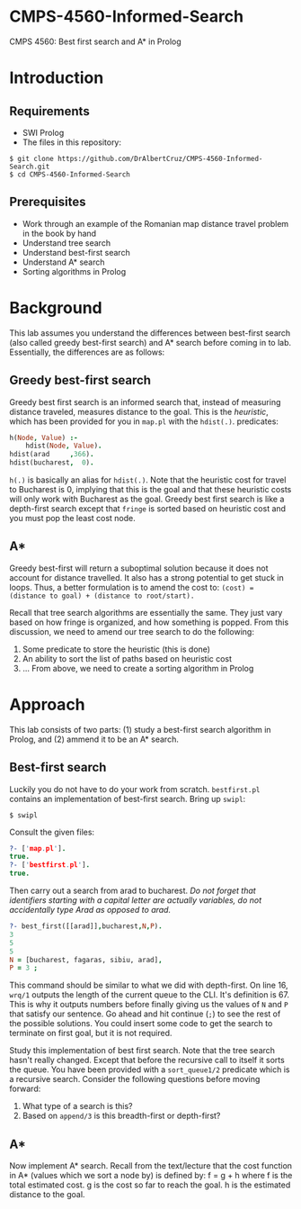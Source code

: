 # CMPS-4560-Informed-Search
CMPS 4560: Best first search and A* in Prolog

# Introduction

## Requirements

* SWI Prolog
* The files in this repository:
```shell
$ git clone https://github.com/DrAlbertCruz/CMPS-4560-Informed-Search.git
$ cd CMPS-4560-Informed-Search
```

## Prerequisites

* Work through an example of the Romanian map distance travel problem in the book by hand
* Understand tree search
* Understand best-first search
* Understand A* search
* Sorting algorithms in Prolog

# Background

This lab assumes you understand the differences between best-first search (also called greedy best-first search) and A* search before coming in to lab. Essentially, the differences are as follows:

## Greedy best-first search

Greedy best first search is an informed search that, instead of measuring distance traveled, measures distance to the goal. This is the *heuristic*, which has been provided for you in `map.pl` with the `hdist(.)`. predicates:
```prolog
h(Node, Value) :- 
    hdist(Node, Value).
hdist(arad     ,366).
hdist(bucharest,  0).
```
`h(.)` is basically an alias for `hdist(.)`. Note that the heuristic cost for travel to Bucharest is 0, implying that this is the goal and that these heuristic costs will only work with Bucharest as the goal. Greedy best first search is like a depth-first search except that `fringe` is sorted based on heuristic cost and you must pop the least cost node.

## A*

Greedy best-first will return a suboptimal solution because it does not account for distance travelled. It also has a strong potential to get stuck in loops. Thus, a better formulation is to amend the cost to: `(cost) = (distance to goal) + (distance to root/start).`

Recall that tree search algorithms are essentially the same. They just vary based on how fringe is organized, and how something is popped. From this discussion, we need to amend our tree search to do the following:

1. Some predicate to store the heuristic (this is done)
1. An ability to sort the list of paths based on heuristic cost
1. ... From above, we need to create a sorting algorithm in Prolog

# Approach

This lab consists of two parts: (1) study a best-first search algorithm in Prolog, and (2) ammend it to be an A* search.

## Best-first search

Luckily you do not have to do your work from scratch. `bestfirst.pl` contains an implementation of best-first search. Bring up `swipl`:

```shell
$ swipl
```

Consult the given files:

```prolog
?- ['map.pl'].
true.
?- ['bestfirst.pl'].
true.
```

Then carry out a search from arad to bucharest. *Do not forget that identifiers starting with a capital letter are actually variables, do not accidentally type Arad as opposed to arad.*

```prolog
?- best_first([[arad]],bucharest,N,P).
3
5
5
N = [bucharest, fagaras, sibiu, arad],
P = 3 ;
```

This command should be similar to what we did with depth-first. On line 16, `wrq/1` outputs the length of the current queue to the CLI. It's definition is 67. This is why it outputs numbers before finally giving us the values of `N` and `P` that satisfy our sentence. Go ahead and hit continue (`;`) to see the rest of the possible solutions. You could insert some code to get the search to terminate on first goal, but it is not required.

Study this implementation of best first search. Note that the tree search hasn't really changed. Except that before the recursive call to itself it sorts the queue. You have been provided with a `sort_queue1/2` predicate which is a recursive search. Consider the following questions before moving forward:

1. What type of a search is this?
1. Based on `append/3` is this breadth-first or depth-first?

## A*

Now implement A* search. Recall from the text/lecture that the cost function in A* (values which we sort a node by) is defined by:
f = g + h
where f is the total estimated cost. g is the cost so far to reach the goal. h is the estimated distance to the goal. 
